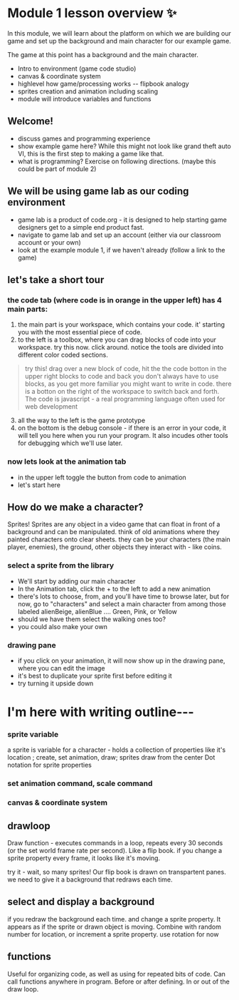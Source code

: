 # Module 1 lesson overview  :sparkles: 
In this module, we will learn about the platform on which we are building our game and set up the background and main character for our example game.  

The game at this point has a background and the main character.  

  + Intro to environment (game code studio)
  + canvas & coordinate system
  + highlevel how game/processing works -- flipbook analogy
  + sprites creation and animation including scaling
  + module will introduce variables and functions

## Welcome!
  + discuss games and programming experience
  + show example game here? While this might not look like grand theft auto VI, this is the first step to making a game like that.
  + what is programming? Exercise on following directions. (maybe this could be part of module 2)

## We will be using game lab as our coding environment
  + game lab is a product of code.org - it is designed to help starting game designers get to a simple end product fast.
  + navigate to game lab and set up an account (either via our classroom account or your own) 
  + look at the example module 1, if we haven't already (follow a link to the game) 

## let's take a short tour 
### the code tab (where code is in orange in the upper left) has 4 main parts:  
  1. the main part is your workspace, which contains your code. it' starting you with the most essential piece of code. 
  2. to the left is a toolbox, where you can drag blocks of code into your workspace. try this now. click around. notice the tools are divided into different color coded sections. 
  > try this! drag over a new block of code, hit the the code botton in the upper right
  > blocks to code and back
you don't always have to use blocks, as you get more familiar you might want to write in code. there is a botton on the right of the workspace to switch back and forth. The code is javascript - a real programming language often used for web development
  3. all the way to the left is the game prototype
  4. on the bottom is the debug console - if there is an error in your code, it will tell you here when you run your program. It also incudes other tools for debugging which we'll use later.

### now lets look at the animation tab 
   + in the upper left toggle the button from code to animation
   + let's start here

## How do we make a character?
Sprites! Sprites are any object in a video game that can float in front of a background and can be manipulated. think of old animations where they painted characters onto clear sheets. they can be your characters (the main player, enemies), the ground, other objects they interact with - like coins.
### select a sprite from the library
  + We'll start by adding our main character
  + In the Animation tab, click the + to the left to add a new animation
  + there's lots to choose, from, and you'll have time to browse later, but for now, go to "characters" and select a main character from among those labeled alienBeige, alienBlue .... Green, Pink, or Yellow
  + should we have them select the walking ones too?
  + you could also make your own
### drawing pane
  + if you click on your animation, it will now show up in the drawing pane, where you can edit the image
  + it's best to duplicate your sprite first before editing it 
  + try turning it upside down
# I'm here with writing outline---
### sprite variable
a sprite is variable for a character - holds a collection of properties like it's location ; 
create, set animation, draw; 
sprites draw from the center
Dot notation for sprite properties
### set animation command, scale command

### canvas & coordinate system

## drawloop
Draw function - executes commands in a loop, repeats every 30 seconds (or the set world frame rate per second). Like a flip book. 
if you change a sprite property every frame, it looks like it's moving.

try it - wait, so many sprites!
Our flip book is drawn on transpartent panes. we need to give it a background that redraws each time.

## select and display a background   



if you redraw the background each time. and change a sprite property. It appears as if the sprite or drawn object is moving.
Combine with random number for location, or increment a sprite property. use rotation for now
## functions
Useful for organizing code, as well as using for repeated bits of code. 
Can call functions anywhere in program. Before or after defining. In or out of the draw loop.

    

